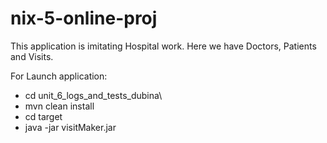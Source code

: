 # nix-5-online-proj
This application is imitating Hospital work. 
Here we have Doctors, Patients and Visits.

For Launch application:
* cd unit_6_logs_and_tests_dubina\
* mvn clean install
* cd target
* java -jar visitMaker.jar
